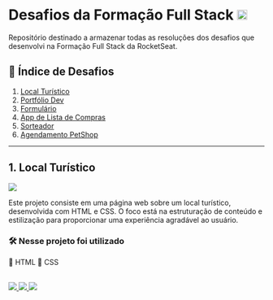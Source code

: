 # Desafios da Formação Full Stack <img width="20" height="20" src="https://storage.googleapis.com/star-lab/novo-site/formacoes/fullstack/fullstack-icon.svg" />

Repositório destinado a armazenar todas as resoluções dos desafios que desenvolvi na Formação Full Stack da RocketSeat. <br/>

## 🧭 Índice de Desafios

1. [Local Turístico](#1-local-turístico)
2. [Portfólio Dev](#2-portfólio-dev)
3. [Formulário](#3-formulário)
4. [App de Lista de Compras](#4-app-de-lista-de-compras)
5. [Sorteador](#5-sorteador)
6. [Agendamento PetShop](#6-agendamento-petshop)

---

<!--
## 6. Agendamento PetShop

<p>
  <img src="https://efficient-sloth-d85.notion.site/image/https%3A%2F%2Fprod-files-secure.s3.us-west-2.amazonaws.com%2F08f749ff-d06d-49a8-a488-9846e081b224%2F414adaca-4ba5-4687-997b-3f606514751d%2FAgendamento.png?table=block&id=08a8f6e0-2c60-48a8-97bc-5a72570e1798&spaceId=08f749ff-d06d-49a8-a488-9846e081b224&width=2000&userId=&cache=v2" align="center" />
</p>

Aplicação de agendamento para PetShop. Permite adicionar um novo agendamento, visualizar os agendamentos separados por período (manhã, tarde e noite), excluir um agendamento e filtrar os agendamentos por data.

### 🛠️ Nesse projeto foi utilizado

🔹 HTML
🔹 CSS
🔹 JavaScript
🔹 JSON-SERVER
🔹 Dayjs
🔹 WebPack

<br />

<a href="https://petshop-omega-smoky.vercel.app/" target="_blank" class="deploy">
<img src="https://user-images.githubusercontent.com/71772559/178192066-d52e0cf7-906e-4baa-80f3-4b49dde153c0.png" />
</a>

<a href="./petshop" target="_blank" class="code">
<img src="https://user-images.githubusercontent.com/71772559/178192378-234b9c46-7e31-47fb-8ddf-245617d8b198.png" />
</a>

<a href="https://www.figma.com/community/file/1402272413594042585" target="_blank" class="figma">
<img src="https://user-images.githubusercontent.com/71772559/178192253-4fe4757c-de57-4878-a38c-a483c25670b1.png" />
</a>

&nbsp;

## 5. Sorteador

<p>
  <img src="https://github.com/user-attachments/assets/75da3d23-45e3-4115-a465-326a9c4768b7" align="center" />
</p>

Uma aplicação desenvolvida para auxiliar na geração de números aleatórios. Permite gerar números dentro de um intervalo especificado pelo usuário, oferecendo uma interface simples e intuitiva.

### ✨ Funcionalidades

-   🎲 Gerar números inteiros aleatórios dentro de um intervalo definido.
-   🔄 Opção para gerar múltiplos números simultaneamente.

### 🛠️ Nesse projeto foi utilizado

🔹 HTML
🔹 CSS
🔹 JavaScript

<br />

<a href="https://numbers-sooty.vercel.app/" target="_blank" class="deploy">
<img src="https://user-images.githubusercontent.com/71772559/178192066-d52e0cf7-906e-4baa-80f3-4b49dde153c0.png" />
</a>

<a href="./numbers" target="_blank" class="code">
<img src="https://user-images.githubusercontent.com/71772559/178192378-234b9c46-7e31-47fb-8ddf-245617d8b198.png" />
</a>

<a href="https://www.figma.com/community/file/1397279380752780744" target="_blank" class="figma">
<img src="https://user-images.githubusercontent.com/71772559/178192253-4fe4757c-de57-4878-a38c-a483c25670b1.png" />
</a>

&nbsp;

## 4. App de lista de compras

<p>
  <img src="https://github.com/user-attachments/assets/fce01ef3-27e3-4412-bcbf-6b037e440b4d" align="center" />
</p>

Uma aplicação de lista de compras desenvolvida para auxiliar na organização de itens a serem adquiridos. Permite adicionar, editar, remover e marcar itens como comprados, oferecendo uma interface simples e minimalista.

### ✨ Funcionalidades

-   ✅ Adicionar itens à lista de compras.
-   ✔️ Marcar itens como comprados ou não comprados.
-   ❌ Remover itens da lista.
-   📱 Interface responsiva para dispositivos móveis, tablets e desktops.

### 🛠️ Nesse projeto foi utilizado

🔹 HTML
🔹 CSS
🔹 JavaScript

<br />

<a href="https://quick-list-omega.vercel.app/" target="_blank" class="deploy">
<img src="https://user-images.githubusercontent.com/71772559/178192066-d52e0cf7-906e-4baa-80f3-4b49dde153c0.png" />
</a>

<a href="./shopping-list" target="_blank" class="code">
<img src="https://user-images.githubusercontent.com/71772559/178192378-234b9c46-7e31-47fb-8ddf-245617d8b198.png" />
</a>

<a href="https://www.figma.com/community/file/1397279978314668489" target="_blank" class="figma">
<img src="https://user-images.githubusercontent.com/71772559/178192253-4fe4757c-de57-4878-a38c-a483c25670b1.png" />
</a>

&nbsp;

## 3. Formulário

<p>
  <img src="https://github.com/user-attachments/assets/3c20ed2d-a877-4681-9b89-76e72ca57e75" align="center" />
</p>

Este projeto envolve a criação de um formulário de cadastro de usuário, enfatizando a usabilidade e a acessibilidade. Técnicas de validação de dados e feedback ao usuário foram implementadas para garantir uma experiência eficiente.

### 🛠️ Nesse projeto foi utilizado

🔹 HTML
🔹 CSS
🔹 JavaScript

<br />

<a href="https://formulario-eosin-sigma.vercel.app/" target="_blank" class="deploy">
<img src="https://user-images.githubusercontent.com/71772559/178192066-d52e0cf7-906e-4baa-80f3-4b49dde153c0.png" />
</a>

<a href="./formulario" target="_blank" class="code">
<img src="https://user-images.githubusercontent.com/71772559/178192378-234b9c46-7e31-47fb-8ddf-245617d8b198.png" />
</a>

<a href="https://www.figma.com/community/file/1389649528880849780/formulario-de-convite" target="_blank" class="figma">
<img src="https://user-images.githubusercontent.com/71772559/178192253-4fe4757c-de57-4878-a38c-a483c25670b1.png" />
</a>

&nbsp;

## 2. Portfólio Dev

<p>
  <img src="https://github.com/user-attachments/assets/3c417e64-7095-4442-b1f2-43a33b28aded" align="center" />
</p>

Este projeto apresenta um site de portfólio para desenvolvedores, disponível em versões desktop e mobile. O site inclui links para projetos e informações de contato, com uma interface moderna e responsiva.

### 🛠️ Nesse projeto foi utilizado

🔹 HTML
🔹 CSS

<br />

<a href="https://portifolio-dev-six.vercel.app" target="_blank" class="deploy">
<img src="https://user-images.githubusercontent.com/71772559/178192066-d52e0cf7-906e-4baa-80f3-4b49dde153c0.png" />
</a>

<a href="./portifolio-dev" target="_blank" class="code">
<img src="https://user-images.githubusercontent.com/71772559/178192378-234b9c46-7e31-47fb-8ddf-245617d8b198.png" />
</a>

<a href="https://www.figma.com/community/file/1387080701963671866/portfolio-dev" target="_blank" class="figma">
<img src="https://user-images.githubusercontent.com/71772559/178192253-4fe4757c-de57-4878-a38c-a483c25670b1.png" />
</a>

&nbsp;
-->

## 1. Local Turístico

<p>
<img src="https://efficient-sloth-d85.notion.site/image/https%3A%2F%2Fprod-files-secure.s3.us-west-2.amazonaws.com%2F08f749ff-d06d-49a8-a488-9846e081b224%2F86c8ae46-7958-4e40-bbaa-7aa3d54f1250%2FThumbnail.png?table=block&id=883835c9-daff-4c0b-bd2c-16fc3597e350&spaceId=08f749ff-d06d-49a8-a488-9846e081b224&width=2000&userId=&cache=v2" />
</p>

Este projeto consiste em uma página web sobre um local turístico, desenvolvida com HTML e CSS. O foco está na estruturação de conteúdo e estilização para proporcionar uma experiência agradável ao usuário.

### 🛠️ Nesse projeto foi utilizado

🔹 HTML
🔹 CSS

<br />

<a href="https://tourist-site-pj.vercel.app/" target="_blank">
<img src="https://user-images.githubusercontent.com/71772559/178192066-d52e0cf7-906e-4baa-80f3-4b49dde153c0.png" />
</a>

<a href="/tourist-site" target="_blank">
<img src="https://user-images.githubusercontent.com/71772559/178192378-234b9c46-7e31-47fb-8ddf-245617d8b198.png" />
</a>

<a href="https://www.figma.com/community/file/1384542229391733447/local-turistico" target="_blank">
<img src="https://user-images.githubusercontent.com/71772559/178192253-4fe4757c-de57-4878-a38c-a483c25670b1.png" />
</a>
